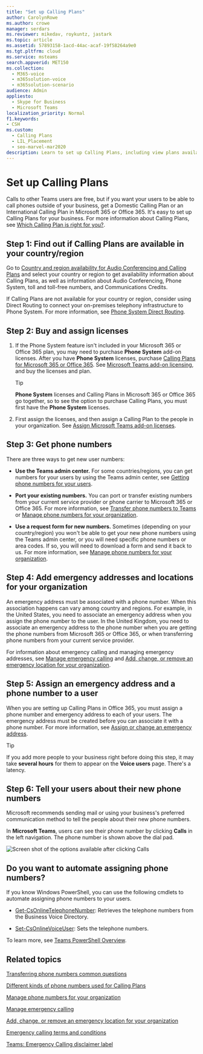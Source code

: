 ```yaml
---
title: "Set up Calling Plans"
author: CarolynRowe
ms.author: crowe
manager: serdars
ms.reviewer: mikedav, roykuntz, jastark
ms.topic: article
ms.assetid: 57893158-1acd-44ac-acaf-19f58264a9e0
ms.tgt.pltfrm: cloud
ms.service: msteams
search.appverid: MET150
ms.collection: 
  - M365-voice
  - m365solution-voice
  - m365solution-scenario
audience: Admin
appliesto: 
  - Skype for Business
  - Microsoft Teams
localization_priority: Normal
f1.keywords:
- CSH
ms.custom: 
  - Calling Plans
  - LIL_Placement
  - seo-marvel-mar2020
description: Learn to set up Calling Plans, including view plans available in your region, buy & assign licenses, get phone numbers, and add emergency addresses & locations.
---
```

# Set up Calling Plans

Calls to other Teams users are free, but if you want your users to be able to call phones outside of your business, get a Domestic Calling Plan or an International Calling Plan in Microsoft 365 or Office 365. It's easy to set up Calling Plans for your business.  For more information about Calling Plans, see [Which Calling Plan is right for you?](calling-plan-landing-page.md).

## Step 1: Find out if Calling Plans are available in your country/region
Go to [Country and region availability for Audio Conferencing and Calling Plans](country-and-region-availability-for-audio-conferencing-and-calling-plans/country-and-region-availability-for-audio-conferencing-and-calling-plans.md) and select your country or region to get availability information about Calling Plans, as well as information about Audio Conferencing, Phone System, toll and toll-free numbers, and Communications Credits.

If Calling Plans are not available for your country or region, consider using Direct Routing to connect your on-premises telephony infrastructure to Phone System.  For more information, see [Phone System Direct Routing](direct-routing-landing-page.md).
  
## Step 2: Buy and assign licenses
1. If the Phone System feature isn't included in your Microsoft 365 or Office 365 plan, you may need to purchase **Phone System** add-on licenses. After you have **Phone System** licenses, purchase [Calling Plans for Microsoft 365 or Office 365](calling-plans-for-office-365.md). See [Microsoft Teams add-on licensing](https://docs.microsoft.com/microsoftteams/teams-add-on-licensing/microsoft-teams-add-on-licensing), and buy the licenses and plan. 
    
    > [!TIP]
    > **Phone System** licenses and Calling Plans in Microsoft 365 or Office 365 go together, so to see the option to purchase Calling Plans, you must first have the **Phone System** licenses.
  
2. First assign the licenses, and then assign a Calling Plan to the people in your organization. See [Assign Microsoft Teams add-on licenses](https://docs.microsoft.com/microsoftteams/teams-add-on-licensing/microsoft-teams-add-on-licensing).
    
## Step 3: Get phone numbers
There are three ways to get new user numbers:

- **Use the Teams admin center.** For some countries/regions, you can get numbers for your users by using the Teams admin center, see [Getting phone numbers for your users](getting-phone-numbers-for-your-users.md).
    
- **Port your existing numbers.** You can port or transfer existing numbers from your current service provider or phone carrier to Microsoft 365 or Office 365. For more information, see [Transfer phone numbers to Teams](phone-number-calling-plans/transfer-phone-numbers-to-teams.md) or [Manage phone numbers for your organization](manage-phone-numbers-for-your-organization/manage-phone-numbers-for-your-organization.md). 
  
- **Use a request form for new numbers.** Sometimes (depending on your country/region) you won't be able to get your new phone numbers using the Teams admin center, or you will need specific phone numbers or area codes. If so, you will need to download a form and send it back to us. For more information, see [Manage phone numbers for your organization](manage-phone-numbers-for-your-organization/manage-phone-numbers-for-your-organization.md). 

## Step 4: Add emergency addresses and locations for your organization
<a name="bkmk_add_addresses"> </a>
An emergency address must be associated with a phone number. When this association happens can vary among country and regions. For example, in the United States, you need to associate an emergency address when you assign the phone number to the user. In the United Kingdom, you need to associate an emergency address to the phone number when you are getting the phone numbers from Microsoft 365 or Office 365, or when transferring phone numbers from your current service provider. 

For information about emergency calling and managing emergency addresses, see [Manage emergency calling](what-are-emergency-locations-addresses-and-call-routing.md) and [Add, change, or remove an emergency location for your organization](add-change-remove-emergency-location-organization.md).
    
## Step 5: Assign an emergency address and a phone number to a user
<a name="bkmk_add_addresses"> </a>
When you are setting up Calling Plans in Office 365, you must assign a phone number and emergency address to each of your users. The emergency address must be created before you can associate it with a phone number.  For more information, see [Assign or change an emergency address](assign-change-emergency-location-user.md).


> [!TIP]
> If you add more people to your business right before doing this step, it may take **several hours** for them to appear on the **Voice users** page. There's a latency.



## Step 6: Tell your users about their new phone numbers

Microsoft recommends sending mail or using your business's preferred communication method to tell the people about their new phone numbers.
 
In **Microsoft Teams**, users can see their phone number by clicking **Calls** in the left navigation. The phone number is shown above the dial pad.

![Screen shot of the options available after clicking Calls](media/teams-phone-number.png)


## Do you want to automate assigning phone numbers?
<a name="bkmk_add_addresses"> </a>

If you know Windows PowerShell, you can use the following cmdlets to automate assigning phone numbers to your users. 
  
- [Get-CsOnlineTelephoneNumber](https://docs.microsoft.com/powershell/module/skype/Get-CsOnlineTelephoneNumber?redirectedfrom=MSDN&view=skype-ps): Retrieves the telephone numbers from the Business Voice Directory.
    
- [Set-CsOnlineVoiceUser](https://docs.microsoft.com/powershell/module/skype/Set-CsOnlineVoiceUser?redirectedfrom=MSDN&view=skype-ps): Sets the telephone numbers.
    
To learn more, see [Teams PowerShell Overview](teams-powershell-overview.md).
  

## Related topics
[Transferring phone numbers common questions](transferring-phone-numbers-common-questions.md)

[Different kinds of phone numbers used for Calling Plans](different-kinds-of-phone-numbers-used-for-calling-plans.md)

[Manage phone numbers for your organization](manage-phone-numbers-for-your-organization/manage-phone-numbers-for-your-organization.md)

[Manage emergency calling](what-are-emergency-locations-addresses-and-call-routing.md) 

[Add, change, or remove an emergency location for your organization](add-change-remove-emergency-location-organization.md)

[Emergency calling terms and conditions](emergency-calling-terms-and-conditions.md)

[Teams: Emergency Calling disclaimer label](https://github.com/MicrosoftDocs/OfficeDocs-SkypeForBusiness/blob/live/Teams/downloads/emergency-calling/emergency-calling-label-(en-us)-(v.1.0).zip?raw=true)

  
 
